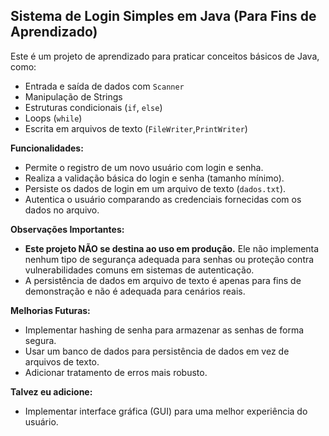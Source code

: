 ## Sistema de Login Simples em Java (Para Fins de Aprendizado)

Este é um projeto de aprendizado para praticar conceitos básicos de Java, como:

- Entrada e saída de dados com `Scanner`
- Manipulação de Strings
- Estruturas condicionais (`if`, `else`)
- Loops (`while`)
- Escrita em arquivos de texto (`FileWriter`,`PrintWriter`)

**Funcionalidades:**

- Permite o registro de um novo usuário com login e senha.
- Realiza a validação básica do login e senha (tamanho mínimo).
- Persiste os dados de login em um arquivo de texto (`dados.txt`).
- Autentica o usuário comparando as credenciais fornecidas com os dados no arquivo.

**Observações Importantes:**

- **Este projeto NÃO se destina ao uso em produção.** Ele não implementa nenhum tipo de segurança adequada para senhas ou proteção contra vulnerabilidades comuns em sistemas de autenticação.
- A persistência de dados em arquivo de texto é apenas para fins de demonstração e não é adequada para cenários reais.

**Melhorias Futuras:**

- Implementar hashing de senha para armazenar as senhas de forma segura.
- Usar um banco de dados para persistência de dados em vez de arquivos de texto.
- Adicionar tratamento de erros mais robusto.

**Talvez eu adicione:**

- Implementar interface gráfica (GUI) para uma melhor experiência do usuário.
